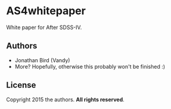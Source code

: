 # AS4whitepaper
White paper for After SDSS-IV. 

## Authors
- Jonathan Bird (Vandy)
- More? Hopefully, otherwise this probably won't be finished :)

## License
Copyright 2015 the authors.  **All rights reserved**.
